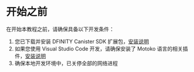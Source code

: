 # 开始之前



在开始本教程之前，请确保具备以下开发条件：

1. 您已下载并安装 DFINITY Canister SDK 扩展包，[安装说明](https://shimo.im/docs/wwWKGkjccXKqTDXq#anchor-0YGi)
2. 如果您使用 Visual Studio Code 开发，请确保安装了 Motoko 语言的相关插件，[安装说明](https://shimo.im/docs/wwWKGkjccXKqTDXq#anchor-lT4D)
3. 确保本地开发环境中，已关停全部的网络进程

